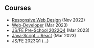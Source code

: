 ## Courses  
- [Responsive Web Design](https://www.freecodecamp.org/certification/ndru/responsive-web-design) (Nov 2022)
- [Web-Developer](https://www.udemy.com/certificate/UC-edd83a0d-e282-4cc0-af92-36d8336f355b/) (Mar 2023)
- [JS/FE Pre-School 2022Q4](https://app.rs.school/certificate/91i6ehsc) (Mar 2023)
- [Java-Script + React](https://www.udemy.com/certificate/UC-ac72760e-3a10-44fc-ae69-1d02d998c6ba/) (Mar 2023)
- JS/FE 2023Q1 (...)

<!--
**ndrutv/ndrutv** is a ✨ _special_ ✨ repository because its `README.md` (this file) appears on your GitHub profile.

Here are some ideas to get you started:

- 🔭 I’m currently working on ...
- 🌱 I’m currently learning ...
- 👯 I’m looking to collaborate on ...
- 🤔 I’m looking for help with ...
- 💬 Ask me about ...
- 📫 How to reach me: ...
- 😄 Pronouns: ...
- ⚡ Fun fact: ...
-->
